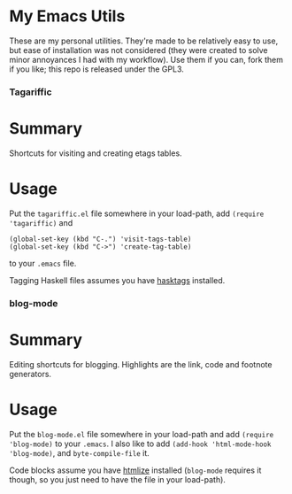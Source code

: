 My Emacs Utils
==============

These are my personal utilities. They're made to be relatively easy to use, but ease of installation was not considered (they were created to solve minor annoyances I had with my workflow). Use them if you can, fork them if you like; this repo is released under the GPL3.

### Tagariffic

# Summary

Shortcuts for visiting and creating etags tables.

# Usage 

Put the `tagariffic.el` file somewhere in your load-path, add `(require 'tagariffic)` and 

    (global-set-key (kbd "C-.") 'visit-tags-table)
    (global-set-key (kbd "C->") 'create-tag-table)
    
to your `.emacs` file. 

Tagging Haskell files assumes you have [hasktags](http://hackage.haskell.org/package/hasktags) installed.

### blog-mode

# Summary

Editing shortcuts for blogging. Highlights are the link, code and footnote generators.

# Usage

Put the `blog-mode.el` file somewhere in your load-path and add `(require 'blog-mode)` to your `.emacs`. I also like to add `(add-hook 'html-mode-hook 'blog-mode)`, and `byte-compile-file` it.

Code blocks assume you have [htmlize](http://www.emacswiki.org/emacs/Htmlize) installed (`blog-mode` requires it though, so you just need to have the file in your load-path).
